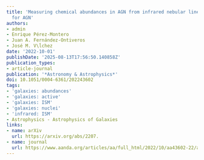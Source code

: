 ```yaml
---
title: 'Measuring chemical abundances in AGN from infrared nebular lines: HII-CHI-MISTRY-IR
  for AGN'
authors:
- admin
- Enrique Pérez-Montero
- Juan A. Fernández-Ontiveros
- José M. V\ĺchez
date: '2022-10-01'
publishDate: '2025-08-13T17:56:50.140858Z'
publication_types:
- article-journal
publication: '*Astronomy & Astrophysics*'
doi: 10.1051/0004-6361/202243602
tags:
- 'galaxies: abundances'
- 'galaxies: active'
- 'galaxies: ISM'
- 'galaxies: nuclei'
- 'infrared: ISM'
- Astrophysics - Astrophysics of Galaxies
links:
- name: arXiv
  url: https://arxiv.org/abs/2207.
- name: journal
  url: https://www.aanda.org/articles/aa/full_html/2022/10/aa43602-22/aa43602-22.html
---
```

